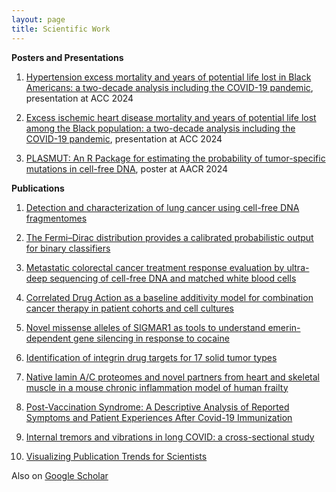 ```yaml
---
layout: page
title: Scientific Work
---
```


**Posters and Presentations**

1. [Hypertension excess mortality and years of potential life lost in Black Americans: a two-decade analysis including the COVID-19 pandemic](https://www.abstractsonline.com/pp8/#!/10973/presentation/12503), presentation at ACC 2024

1. [Excess ischemic heart disease mortality and years of potential life lost among the Black population: a two-decade analysis including the COVID-19 pandemic](https://www.abstractsonline.com/pp8/#!/10973/presentation/12156), presentation at ACC 2024

1. [PLASMUT: An R Package for estimating the probability of tumor-specific mutations in cell-free DNA](https://aacrjournals.org/cancerres/article/84/6_Supplement/6101/740313), poster at AACR 2024

**Publications**

1. [Detection and characterization of lung cancer using cell-free DNA fragmentomes](https://doi.org/10.1038/s41467-021-24994-w)

1. [The Fermi–Dirac distribution provides a calibrated probabilistic output for binary classifiers](https://doi.org/10.1073/pnas.2100761118)

1. [Metastatic colorectal cancer treatment response evaluation by ultra-deep sequencing of cell-free DNA and matched white blood cells](https://pubmed.ncbi.nlm.nih.gov/36534496/)

1. [Correlated Drug Action as a baseline additivity model for combination cancer therapy in patient cohorts and cell cultures](https://www.sciencedirect.com/science/article/pii/S2589004224001263)

1. [Novel missense alleles of SIGMAR1 as tools to understand emerin-dependent gene silencing in response to cocaine](https://doi.org/10.1177/1535370219863444)

1. [Identification of integrin drug targets for 17 solid tumor types](https://doi.org/10.18632/oncotarget.25731)

1. [Native lamin A/C proteomes and novel partners from heart and skeletal muscle in a mouse chronic inflammation model of human frailty](https://www.ncbi.nlm.nih.gov/pmc/articles/PMC10626543/)

1. [Post-Vaccination Syndrome: A Descriptive Analysis of Reported Symptoms and Patient Experiences After Covid-19 Immunization](https://www.medrxiv.org/content/10.1101/2023.11.09.23298266v1)

1. [Internal tremors and vibrations in long COVID: a cross-sectional study
](https://www.medrxiv.org/content/10.1101/2023.06.19.23291598v2)

1. [Visualizing Publication Trends for Scientists](https://medicine.yale.edu/news-article/visualizing-publication-trends-for-scientists/) 

Also on [Google Scholar](https://scholar.google.com/citations?hl=en&user=PVkjyqYAAAAJ)